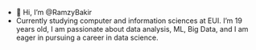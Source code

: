 - 👋 Hi, I’m @RamzyBakir
- Currently studying computer and information sciences at EUI. I’m 19 years old, I am passionate about data analysis, ML, Big Data, and I am eager in pursuing a career in data science.
